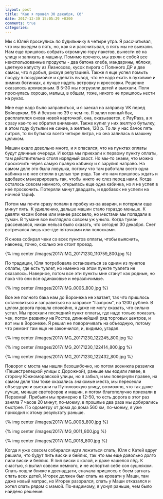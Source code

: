 ```yaml
---
layout: post
title: "Как я провёл 30 декабря, Сб"
date: 2017-12-30 15:05:29 +0300
comments: true
categories: 
---
```

Мы с Юлeй проснулись по будильнику в четыре утра. Я рассчитывал, что мы выедем в пять, но, как я и рассчитывал, в пять мы не выехали. Нам еще пришлось собрать огромную гору пакетов, вынести её на улицу и запихать в машину. Помимо прочего, мы взяли с собой все неиспользованные продукты - два батона хлеба, мандарины, яблоки, цветную капусту из Лианозово, кусок пирога с Полиного ДР и две самсы, что я добыл, рискуя репутацией. Также я еще успел помыть посуду в посудомойке и сделать вывод, что не надо ехать в пуховике и зимних ботинках, а лучше надеть ветровку и кроссовки. Решение оказалось архиверным. В 5-30 мы погрузили детей и выехали. Поля проснулась хорошо, малыш, в общем, тоже, никого не пришлось нести на руках.

Мне еще надо было заправиться, и я заехал на заправку VK перед Вэйпарком, 95-й бензин по 39 с чем-то. Я залил полный бак, расплатился снова новой карточкой, она, оказывается, с PayPass, а я сразу как-то не обратил внимания. Также купил у них желтую бутылку, в этом году бутылки не синие, а желтые, 120 р. То ли у нас бачок пять литров, то ли бутылка всего четыре литра, но она залилась в машину целиком.

Машин ехало довольно много, и я опасался, что на пунктах оплаты будут длинные очереди. И когда мы приехали к первому пункту оплаты, там действительно стоял изрядный хвост. Но мы-то знаем, что можно проскочить через самую правую кабинку и я зарулил направо. На самом деле это была ловушка, потому что там работала всего одна кабинка и в нее стояли в целых три ряда. Так что нам пришлось ждать и вдобавок маневрировать так, чтобы никто не слез перед нами. Когда осталось совсем немного, открылась еще одна кабинка, но я не успел в неё проскочить. Потеряли минут двадцать, и вдобавок не успели на ночной тариф.

Потом мы почти сразу попали в пробку из-за аварии, и потеряли еще минут пять. К удивлению, дальше машин стало гораздо меньше. К девяти часам более или менее рассвело, но местами мы попадали в туман. В тумане все выглядело совсем уж уныло. Когда туман рассеивался, никак нельзя было сказать, что сегодня 30 декабря. Снег встречался лишь кое-где пятачками или полосками.

Я снова собирал чеки со всех пунктов оплаты, чтобы выяснить, наконец, точно, сколько же стоит проезд.

{% img center /images/2017/IMG_20171230_110759_800.jpg %}

По традиции, Юля потребовала остановиться за одним из пунктов оплаты, где есть туалет, но именно на этом пункте туалета не оказалось. Наверное, потом все эти пункты мне станут как родные, но пока что они все одинаковые и неразличимые.

{% img center /images/2017/IMG_0006_800.jpg %}

Все же полного бака нам до Воронежа не хватает, так что пришлось остановиться и заправиться на заправке "Газпром", на 1200 рублей. В целом дорога прошла спокойно, я даже не могу сказать, что сильно устал. Мы проехали последний пункт оплаты, где надо только показать чек, потом развилку на Ростов, длиннейший ряд торговых центров, и вот мы в Воронеже. Я решил не поворачивать на объездную, потому что ремонт там еще не закончился, и, видимо, угадал.

{% img center /images/2017/IMG_20171230_122245_800.jpg %}

{% img center /images/2017/IMG_20171230_122414_800.jpg %}

{% img center /images/2017/IMG_20171230_122432_800.jpg %}

Поворот с моста мы нашли безошибочно, но потом возникла развилка (Пешестрелецкой улицы с Дорожной), раньше мы ездили левее, в сторону Южноморавской улицы, но я забыл, и мы повернули правее, на самом деле там тоже оказались знакомые места, мы пересекли объездную и выехали на Путиловскую улицу, возможно, что так даже лучше, меньше светофоров и машин, и потом благополучно приехали в Первомай. Прибыли мы примерно в 12-50, то есть дорога в этот раз заняла 7 часов 20 минут, по-моему, в прошлые два раза мы добирались быстрее. По одометру от дома до дома 560 км, по-моему, я уже приходил к этому результату раньше.


{% img center /images/2017/IMG_0008_800.jpg %}

{% img center /images/2017/IMG_0011_800.jpg %}

{% img center /images/2017/IMG_0018_800.jpg %}



Когда я уже совсем собирался идти ложиться спать, Юля с Катей вдруг решили, что будут пить виски и бейлис, так что мы еще довольно долго пили виски и бейлис. Я пил виски с колой, и даже нашелся лёд. К счастью, я выпил совсем немного, и не испортил себе сон сушняком. Спать пошли ближе к двенадцати, сначала пришлось с боем загнать спать всех детей, Игорек должен был спать на кровати у Маши, там даже новый матрас, но Игорек разорался, спать у Маши отказался и хотел спать рядом с мамой. По-видимому, я уснул раньше, чем было найдено решение.